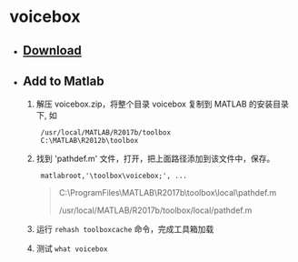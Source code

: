 # voicebox

- ## [Download](http://www.ee.ic.ac.uk/hp/staff/dmb/voicebox/voicebox.zip)

- ## Add to Matlab

    1. 解压 voicebox.zip，将整个目录 voicebox 复制到 MATLAB 的安装目录下, 如

            /usr/local/MATLAB/R2017b/toolbox
            C:\MATLAB\R2012b\toolbox

    1. 找到 'pathdef.m' 文件，打开，把上面路径添加到该文件中，保存。

            matlabroot,'\toolbox\voicebox;', ...

        > C:\ProgramFiles\MATLAB\R2017b\toolbox\local\pathdef.m
        >
        > /usr/local/MATLAB/R2017b/toolbox/local/pathdef.m

    1. 运行 `rehash toolboxcache` 命令，完成工具箱加载

    1. 测试 `what voicebox`

